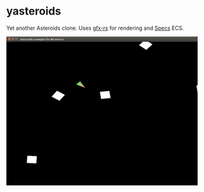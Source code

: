 # yasteroids
Yet another Asteroids clone. Uses [gfx-rs](https://github.com/gfx-rs/gfx-rs) for rendering and [Specs](https://github.com/slide-rs/specs) ECS.

![Screenshot](screen.png)
